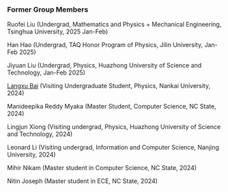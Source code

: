 ### Former Group Members

Ruofei Liu (Undergrad, Mathematics and Physics + Mechanical Engineering, Tsinghua University, 2025 Jan-Feb)

Han Hao (Undergrad, TAQ Honor Program of Physics, Jilin University, Jan-Feb 2025)

Jiyuan Liu (Undergrad, Physics, Huazhong University of Science and Technology, Jan-Feb 2025)

[Langxu Bai](https://lstevenwhite.github.io) (Visiting Undergraduate Student, Physics, Nankai University, 2024)

Manideepika Reddy Myaka (Master Student, Computer Science, NC State, 2024)

Lingjun Xiong (Visiting undergrad, Physics, Huazhong University of Science and Technology, 2024)

Leonard Li (Visiting undergrad, Information and Computer Science, Nanjing University, 2024)

Mihir Nikam (Master student in Computer Science, NC State, 2024)

Nitin Joseph (Master student in ECE, NC State, 2024)
